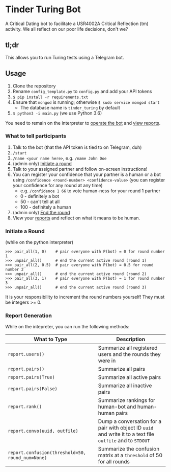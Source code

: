 # Tinder Turing Bot

A Critical Dating bot to facilitate a USR4002A Critical Reflection (tm) activity. We all reflect on our poor life decisions, don't we?

## tl;dr
This allows you to run Turing tests using a Telegram bot.

## Usage
1. Clone the repository
1. Rename `config_template.py` to `config.py` and add your API tokens
1. `$ pip install -r requirements.txt`
1. Ensure that `mongod` is running; otherwise `$ sudo service mongod start`
    - The database name is `tinder_turing` by default
1. `$ python3 -i main.py` (we use Python 3.6)

You need to remain on the interpreter to [operate the bot](#initiate-a-round) and [view reports](#report-generation).

### What to tell participants
1. Talk to the bot (that the API token is tied to on Telegram, duh)
1. `/start`
1. `/name <your name here>`, e.g. `/name John Doe`
1. (admin only) [Initiate a round](#initiate-a-round)
1. Talk to your assigned partner and follow on-screen instructions!
1. You can register your confidence that your partner is a human or a bot using `/confidence <round-number> <confidence-value>` (you can register your confidence for any round at any time)
    - e.g. `/confidence 1 66` to vote human-ness for your round 1 partner
    - 0 - definitely a bot
    - 50 - can't tell at all
    - 100 - definitely a human
1. (admin only) [End the round](#initiate-a-round)
1. View your [reports](#report-generation) and reflect on what it means to be human.

### Initiate a Round
(while on the python interpreter)

```
>>> pair_all(1, 0)    # pair everyone with P(bot) = 0 for round number 1
>>> unpair_all()      # end the current active round (round 1)
>>> pair_all(2, 0.5)  # pair everyone with P(bot) = 0.5 for round number 2
>>> unpair_all()      # end the current active round (round 2)
>>> pair_all(3, 1)    # pair everyone with P(bot) = 1 for round number 3
>>> unpair_all()      # end the current active round (round 3)
```

It is your responsibility to increment the round numbers yourself! They must be integers >= 0.

### Report Generation
While on the intepreter, you can run the following methods:

| What to Type | Description |
|--------------|-------------|
| `report.users()` | Summarize all registered users and the rounds they were in |
| `report.pairs()` | Summarize all pairs |
| `report.pairs(True)` | Summarize all active pairs |
| `report.pairs(False)` | Summarize all inactive pairs |
| `report.rank()` | Summarize rankings for human-bot and human-human pairs |
| `report.convo(uuid, outfile)` | Dump a conversation for a pair with object ID `uuid` and write it to a text file `outfile` and to `STDOUT` |
| `report.confusion(threshold=50, round_num=None)` | Summarize the confusion matrix at a `threshold` of 50 for all rounds |
